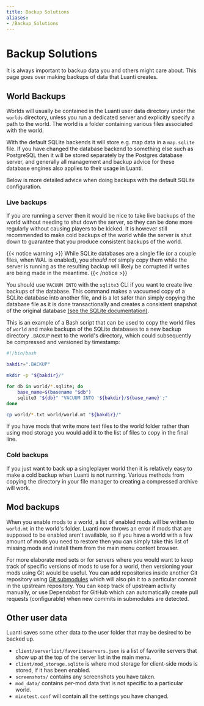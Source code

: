 ```yaml
---
title: Backup Solutions
aliases:
- /Backup_Solutions
---
```


# Backup Solutions
It is always important to backup data you and others might care about. This page goes over making backups of data that Luanti creates.

## World Backups
Worlds will usually be contained in the Luanti user data directory under the `worlds` directory, unless you run a dedicated server and explicitly specify a path to the world. The world is a folder containing various files associated with the world.

With the default SQLite backends it will store e.g. map data in a `map.sqlite` file. If you have changed the database backend to something else such as PostgreSQL then it will be stored separately by the Postgres database server, and generally all management and backup advice for these database engines also applies to their usage in Luanti.

Below is more detailed advice when doing backups with the default SQLite configuration.

### Live backups
If you are running a server then it would be nice to take live backups of the world without needing to shut down the server, so they can be done more regularly without causing players to be kicked. It is however still recommended to make cold backups of the world while the server is shut down to guarantee that you produce consistent backups of the world.

{{< notice warning >}}
While SQLite databases are a single file (or a couple files, when WAL is enabled), you *should not* simply copy them while the server is running as the resulting backup will likely be corrupted if writes are being made in the meantime.
{{< /notice >}}

You should use `VACUUM INTO` with the `sqlite3` CLI if you want to create live backups of the database. This command makes a vacuumed copy of a SQLite database into another file, and is a lot safer than simply copying the database file as it is done transactionally and creates a consistent snapshot of the original database [(see the SQLite documentation)](https://www.sqlite.org/lang_vacuum.html#vacuum_with_an_into_clause).

This is an example of a Bash script that can be used to copy the world files of `world` and make backups of the SQLite databases to a new backup directory `.BACKUP` next to the world's directory, which could subsequently be compressed and versioned by timestamp:

<!-- cspell:disable -->
```bash
#!/bin/bash

bakdir=".BACKUP"

mkdir -p "${bakdir}/"

for db in world/*.sqlite; do
    base_name=$(basename "$db")
    sqlite3 "${db}" "VACUUM INTO '${bakdir}/${base_name}';"
done

cp world/*.txt world/world.mt "${bakdir}/"
```
<!-- cspell:enable -->

If you have mods that write more text files to the world folder rather than using mod storage you would add it to the list of files to copy in the final line.

### Cold backups
If you just want to back up a singleplayer world then it is relatively easy to make a cold backup when Luanti is not running. Various methods from copying the directory in your file manager to creating a compressed archive will work.

## Mod backups
When you enable mods to a world, a list of enabled mods will be written to `world.mt` in the world's folder. Luanti now throws an error if mods that are supposed to be enabled aren't available, so if you have a world with a few amount of mods you need to restore then you can simply take this list of missing mods and install them from the main menu content browser.

For more elaborate mod sets or for servers where you would want to keep track of specific versions of mods to use for a world, then versioning your mods using Git would be useful. You can add repositories inside another Git repository using [Git submodules](https://git-scm.com/book/en/v2/Git-Tools-Submodules) which will also pin it to a particular commit in the upstream repository. You can keep track of upstream activity manually, or use Dependabot for GitHub which can automatically create pull requests (configurable) when new commits in submodules are detected.

## Other user data
Luanti saves some other data to the user folder that may be desired to be backed up.

- `client/serverlist/favoriteservers.json` is a list of favorite servers that show up at the top of the server list in the main menu.
- `client/mod_storage.sqlite` is where mod storage for client-side mods is stored, if it has been enabled.
- `screenshots/` contains any screenshots you have taken.
- `mod_data/` contains per-mod data that is not specific to a particular world.
- `minetest.conf` will contain all the settings you have changed.

